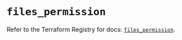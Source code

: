 # `files_permission`

Refer to the Terraform Registry for docs: [`files_permission`](https://registry.terraform.io/providers/files-com/files/0.1.365/docs/resources/permission).
